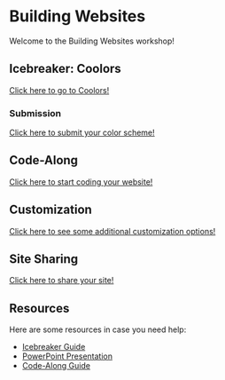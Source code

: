 # Building Websites
Welcome to the Building Websites workshop!

## Icebreaker: Coolors
[Click here to go to Coolors!](https://coolors.co/)

### Submission
[Click here to submit your color scheme!](https://forms.cloud.microsoft/r/LzSWXbAxCu)

## Code-Along
[Click here to start coding your website!](https://hytop.onrender.com/c/ffc)

## Customization
[Click here to see some additional customization options!](Customization.md)

## Site Sharing
[Click here to share your site!](https://forms.cloud.microsoft/r/TBmy2fmrS8)

## Resources
Here are some resources in case you need help:

- [Icebreaker Guide](Icebreaker.md)
- [PowerPoint Presentation](https://view.officeapps.live.com/op/embed.aspx?src=https://hytechcamps.github.io/building-websites/BuildingWebsites.pptx)
- [Code-Along Guide](CodeAlong.md)
